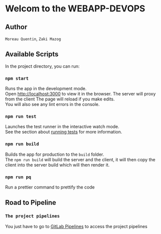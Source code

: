 # Welcom to the WEBAPP-DEVOPS

## Author

`Moreau Quentin`, `Zaki Mazog`

## Available Scripts

In the project directory, you can run:

### `npm start`

Runs the app in the development mode.\
Open [http://localhost:3000](http://localhost:3000) to view it in the browser.
The server will proxy from the client
The page will reload if you make edits.\
You will also see any lint errors in the console.

### `npm run test`

Launches the test runner in the interactive watch mode.\
See the section about [running tests](https://jestjs.io/fr/) for more information.

### `npm run build`

Builds the app for production to the `build` folder.\
The `npm run build` will build the server and the client, it will then copy the client into the server build which will then render it.

### `npm run pq`

Run a prettier command to prettify the code

## Road to Pipeline

### `The project pipelines`

You just have to go to [GitLab Pipelines](https://gitlab.com/qm-h/webapp-devops/-/pipelines) to access the project pipelines
